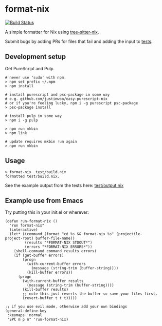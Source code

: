 # format-nix

[![Build Status](https://travis-ci.com/justinwoo/format-nix.svg?branch=master)](https://travis-ci.com/justinwoo/format-nix)

A simple formatter for Nix using [tree-sitter-nix](https://github.com/cstrahan/tree-sitter-nix).

Submit bugs by adding PRs for files that fail and adding the input to [tests](test/Main.purs).

## Development setup

Get PureScript and Pulp.

```
# never use 'sudo' with npm.
> npm set prefix ~/.npm
> npm install

# install purescript and psc-package in some way
# e.g. github.com/justinwoo/easy-purescript-nix
# or if you're feeling lucky, npm i -g purescript psc-package
> psc-package install

# install pulp in some way
> npm i -g pulp

> npm run mkbin
> npm link

# update requires mkbin run again
> npm run mkbin
```

## Usage

```
> format-nix  test/build.nix
formatted test/build.nix.
```

See the example output from the tests here: [test/output.nix](test/output.nix)

## Example use from Emacs

Try putting this in your init.el or wherever:

```elisp
(defun run-format-nix ()
  "run format-nix"
  (interactive)
  (let* ((command (format "cd %s && format-nix %s" (projectile-project-root) buffer-file-name))
         (results "*FORMAT-NIX STDOUT*")
         (errors "*FORMAT-NIX ERRORS*"))
    (shell-command command results errors)
    (if (get-buffer errors)
        (progn
          (with-current-buffer errors
            (message (string-trim (buffer-string))))
          (kill-buffer errors))
      (progn
        (with-current-buffer results
          (message (string-trim (buffer-string))))
        (kill-buffer results)
        ;; note this just reverts the buffer so save your files first.
        (revert-buffer t t t)))))

;; if you use evil mode, otherwise add your own bindings
(general-define-key
 :keymaps 'normal
 "SPC m p n" 'run-format-nix)
```
